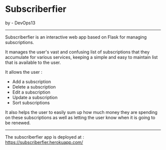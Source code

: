 # Subscriberfier
by - DevOps13 

***
Subscriberfier is an interactive web app based on Flask for managing
subscriptions. 

It manages the user's vast and confusing list of subscriptions that they
accumulate for various services, keeping a simple and easy to maintain 
list that is available to the user. 

It allows the user :
  - Add a subscription
  - Delete a subscription
  - Edit a subscription
  - Update a subscription
  - Sort subscriptions

It also helps the user to easily sum up how much money they are spending
on these subscriptions as well as letting the user know when it is 
going to be renewed.

*** 
The subscriberfier app is deployed at : https://subscriberfier.herokuapp.com/
